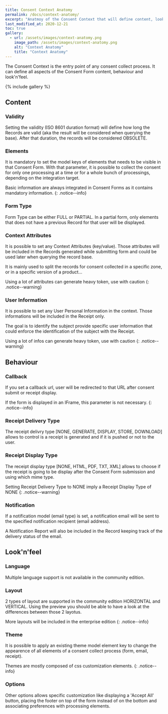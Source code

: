 ```yaml
---
title: Consent Context Anatomy
permalink: /docs/context-anatomy/
excerpt: "Anatmoy of the Consent Context that will define content, look'n'feel and behaviour of the Consent Form"
last_modified_at: 2020-12-21
toc: true
gallery:
  - url: /assets/images/context-anatomy.png
    image_path: /assets/images/context-anatomy.png
    alt: "Context Anatomy"
    title: "Context Anatomy"
---
```


The Consent Context is the entry point of any consent collect process. It can define all aspects of the Consent Form content, behaviour and look'n'feel.

{% include gallery %}

## Content

### Validity

Setting the validity (ISO 8601 duration format) will define how long the Records are valid (aka the result will be considered when querying the base). After that duration, the records will be considered OBSOLETE.

### Elements

It is mandatory to set the model keys of elements that needs to be visible in that Consent Form. With that parameter, it is possible to collect the consent for only one processing at a time or for a whole bunch of processings, depending on the integration target. 

Basic information are always integrated in Consent Forms as it contains mandatory information.
{: .notice--info}

### Form Type

Form Type can be either FULL or PARTIAL. In a partial form, only elements that does not have a previous Record for that user will be displayed.

### Context Attributes

It is possible to set any Context Attributes (key/value). Those attributes will be included in the Records generated while submitting form and could be used later when querying the record base. 

It is mainly used to split the records for consent collected in a specific zone, or in a specific version of a product...

Using a lot of attributes can generate heavy token, use with caution
{: .notice--warning}

### User Information

It is possible to set any User Personal Information in the context. Those informations will be included in the Receipt only. 

The goal is to identify the subject provide specific user information that could enforce the identification of the subject with the Receipt. 

Using a lot of infos can generate heavy token, use with caution
{: .notice--warning}

## Behaviour

### Callback

If you set a callback url, user will be redirected to that URL after consent submit or receipt display. 

If the form is displayed in an IFrame, this parameter is not necessary.
{: .notice--info}

### Receipt Delivery Type

The receipt delivry type [NONE, GENERATE, DISPLAY, STORE, DOWNLOAD] allows to control is a receipt is generated and if it is pushed or not to the user.

### Receipt Display Type

The receipt display type [NONE, HTML, PDF, TXT, XML] allows to choose if the receipt is going to be display after the Consent Form submission and using which mime type.

Setting Receipt Delivery Type to NONE imply a Receipt Display Type of NONE
{: .notice--warning}

### Notification

If a notification model (email type) is set, a notification email will be sent to the specified notification recipient (email address).

A Notification Report will also be included in the Record keeping track of the delivery status of the email.

## Look'n'feel

### Language

Multiple language support is not available in the community edition.

### Layout

2 types of layout are supported in the community edition HORIZONTAL and VERTICAL. Using the preview you should be able to have a look at the differences between those 2 layotus.

More layouts will be included in the enterprise edition
{: .notice--info}

### Theme

It is possible to apply an existing theme model element key to change the appearence of all elements of a consent collect process (form, email, receipt). 

Themes are mostly composed of css customization elements.
{: .notice--info}

### Options

Other options allows specific customization like displaying a 'Accept All' button, placing the footer on top of the form instead of on the bottom and associating preferences with processing elements.


